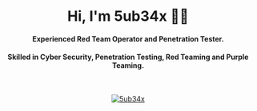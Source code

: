 <h1 align="center">Hi, I'm 5ub34x 🏴‍☠️</h1>
<h4 align="center">Experienced Red Team Operator and Penetration Tester.</h4>
<h4 align="center">Skilled in Cyber Security, Penetration Testing, Red Teaming and Purple Teaming.</h4>
<br>
<p align="center"> <a href="https://twitter.com/5ub34x" target="blank"><img src="https://img.shields.io/twitter/follow/5ub34x?logo=twitter&style=for-the-badge" alt="5ub34x" /></a> </p>
